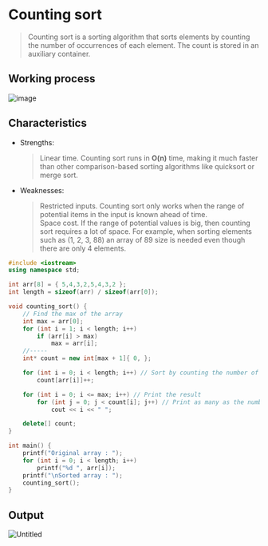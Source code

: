 # Counting sort
>Counting sort is a sorting algorithm that sorts elements by counting the number of occurrences of each element. The count is stored in an auxiliary container.

## Working process
![image](https://user-images.githubusercontent.com/67142421/149512925-70c84dce-3f55-486f-b01c-e2edc77a2b15.png)

## Characteristics
* Strengths:
  >Linear time. Counting sort runs in **O(n)** time, making it much faster than other comparison-based sorting algorithms like quicksort or merge sort.
* Weaknesses:
  >Restricted inputs. Counting sort only works when the range of potential items in the input is known ahead of time.<br>
  >Space cost. If the range of potential values is big, then counting sort requires a lot of space. For example, when sorting elements such as (1, 2, 3, 88) an array of 89
  >size is needed even though there are only 4 elements.

~~~c++
#include <iostream>
using namespace std;

int arr[8] = { 5,4,3,2,5,4,3,2 };
int length = sizeof(arr) / sizeof(arr[0]);

void counting_sort() {
    // Find the max of the array
    int max = arr[0];
    for (int i = 1; i < length; i++)
        if (arr[i] > max)
            max = arr[i];
    //-----
    int* count = new int[max + 1]{ 0, };

    for (int i = 0; i < length; i++) // Sort by counting the number of occurences of elements)
        count[arr[i]]++;

    for (int i = 0; i <= max; i++) // Print the result
        for (int j = 0; j < count[i]; j++) // Print as many as the number of an element
            cout << i << " ";

    delete[] count;
}

int main() {
    printf("Original array : ");
    for (int i = 0; i < length; i++)
        printf("%d ", arr[i]);
    printf("\nSorted array : ");
    counting_sort();
}
~~~

## Output
![Untitled](https://user-images.githubusercontent.com/67142421/149512485-f871766c-6848-4ee1-8f96-6c14afd7badc.png)
